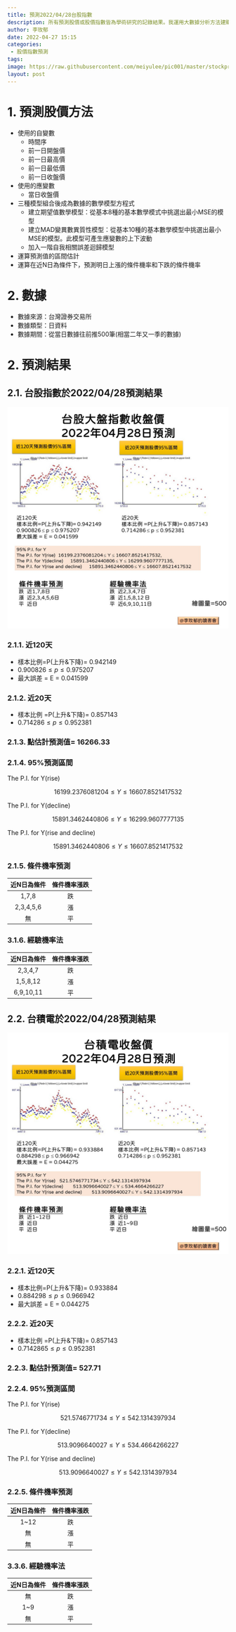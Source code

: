 ```yaml
---
title: 預測2022/04/28台股指數
description: 所有預測股價或股價指數皆為學術研究的記錄結果。我運用大數據分析方法建購股價或股價指數的數學模型，再由數學模型得到預測值。反覆1億次，得到預測值的抽樣分配，進行區間估計和機率計算。所有結果僅供參考，投資人因參考本文產生投資損益皆與作者無關。
author: 李玫郁
date: 2022-04-27 15:15
categories:
 - 股價指數預測
tags: 
image: https://raw.githubusercontent.com/meiyulee/pic001/master/stockpredict/20220428_prediction_stock_prices_TWI.jpg
layout: post
---
```




# 1. 預測股價方法

- 使用的自變數
  - 時間序
  - 前一日開盤價
  - 前一日最高價
  - 前一日最低價
  - 前一日收盤價
- 使用的應變數
  - 當日收盤價
- 三種模型組合後成為數據的數學模型方程式
  - 建立期望值數學模型：從基本8種的基本數學模式中挑選出最小MSE的模型
   - 建立MAD變異數異質性模型：從基本10種的基本數學模型中挑選出最小MSE的模型。此模型可產生應變數的上下波動
   - 加入一階自我相關誤差迴歸模型
- 運算預測值的區間估計
- 運算在近N日為條件下，預測明日上漲的條件機率和下跌的條件機率

# 2. 數據

- 數據來源：台灣證券交易所
- 數據類型：日資料
- 數據期間：從當日數據往前推500筆(相當二年又一季的數據)

# 2. 預測結果

## 2.1. 台股指數於2022/04/28預測結果

![](https://raw.githubusercontent.com/meiyulee/pic001/master/stockpredict/20220428_prediction_stock_prices_TWI.jpg)

### 2.1.1. 近120天

- 樣本比例=P(上升&下降)= 0.942149
- $0.900826 \leq p \leq 0.975207$
- 最大誤差 = E = 0.041599

### 2.1.2. 近20天

- 樣本比例 =P(上升&下降)= 0.857143
- $0.714286 \leq p \leq 0.952381$

### 2.1.3. 點估計預測值= 16266.33

### 2.1.4. 95%預測區間

The P.I. for Y(rise)

$$16199.2376081204 \leq Y \leq 16607.8521417532$$

The P.I. for Y(decline)

$$15891.3462440806 \leq Y \leq 16299.9607777135$$

The P.I. for Y(rise and decline)

$$15891.3462440806 \leq Y \leq 16607.8521417532$$

### 2.1.5. 條件機率預測

| 近N日為條件|條件機率漲跌|
| :----: | :----: |
| 1,7,8 | 跌 |
| 2,3,4,5,6 | 漲 |
| 無 | 平 |

### 3.1.6. 經驗機率法

| 近N日為條件|條件機率漲跌|
| :----: | :----: |
| 2,3,4,7 | 跌 |
| 1,5,8,12 | 漲 |
| 6,9,10,11 | 平 |

## 2.2. 台積電於2022/04/28預測結果

![](https://raw.githubusercontent.com/meiyulee/pic001/master/stockpredict/20220428_prediction_stock_prices_TWSC.jpg)

### 2.2.1. 近120天

- 樣本比例=P(上升&下降)= 0.933884
- $0.884298 \leq p \leq 0.966942$
- 最大誤差 = E = 0.044275

### 2.2.2. 近20天

- 樣本比例 =P(上升&下降)= 0.857143
- $0.7142865 \leq p \leq 0.952381$

### 2.2.3. 點估計預測值= 527.71

### 2.2.4. 95%預測區間

The P.I. for Y(rise)

$$521.5746771734 \leq Y \leq 542.1314397934$$

The P.I. for Y(decline)

$$513.9096640027 \leq Y \leq 534.4664266227$$

The P.I. for Y(rise and decline)

$$513.9096640027 \leq Y \leq 542.1314397934$$

### 2.2.5. 條件機率預測

| 近N日為條件|條件機率漲跌|
| :----: | :----: |
| 1~12 | 跌 |
| 無 | 漲 |
| 無 | 平 |

### 3.3.6. 經驗機率法

| 近N日為條件|條件機率漲跌|
| :----: | :----: |
| 無 | 跌 |
| 1~9 | 漲 |
| 無 | 平 |




